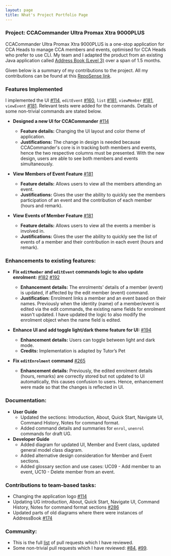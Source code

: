 ```yaml
---
layout: page
title: Nhat's Project Portfolio Page
---
```


### Project: CCACommander Ultra Promax Xtra 9000PLUS

CCACommander Ultra Promax Xtra 9000PLUS is a one-stop application for CCA Heads to manage CCA members and events, optimised for CCA Heads who prefer to use CLI.
My team and I adapted the product from an existing Java application called [Address Book (Level 3)](https://se-education.org/addressbook-level3/) over a span of 1.5 months.

Given below is a summary of my contributions to the project. All my contributions can be found at this [RepoSense link](https://nus-cs2103-ay2324s1.github.io/tp-dashboard/?search=ph-nathan&breakdown=true#/).

### Features Implemented
I implemented the UI [#114](https://github.com/AY2324S1-CS2103T-F11-1/tp/pull/114),
`editEvent` [#160](https://github.com/AY2324S1-CS2103T-F11-1/tp/pull/160),
`list` [#181](https://github.com/AY2324S1-CS2103T-F11-1/tp/pull/181),
`viewMember` [#181](https://github.com/AY2324S1-CS2103T-F11-1/tp/pull/181),
`viewEvent` [#181](https://github.com/AY2324S1-CS2103T-F11-1/tp/pull/181).
Relevant tests were added for the commands. Details of some non-trivial commands are stated below.
* **Designed a new UI for CCACommander** [#114](https://github.com/AY2324S1-CS2103T-F11-1/tp/pull/114)
  * **Feature details:** Changing the UI layout and color theme of application.
  * **Justifications:** The change in design is needed because CCACommander's core is in tracking both members and events,
    hence the two respective columns must be presented. With the new design, users are able to see both members and events simultaneously.

* **View Members of Event Feature** [#181](https://github.com/AY2324S1-CS2103T-F11-1/tp/pull/181)
  * **Feature details:** Allows users to view all the members attending an event.
  * **Justifications:** Gives the user the ability to quickly see the members participation of an event and the contribution of each member (hours and remark).

* **View Events of Member Feature** [#181](https://github.com/AY2324S1-CS2103T-F11-1/tp/pull/181)
  * **Feature details:** Allows users to view all the events a member is involved in.
  * **Justifications:** Gives the user the ability to quickly see the list of events of a member and their contribution in each event (hours and remark).

### Enhancements to existing features:
* **Fix `editMember` and `editEvent` commands logic to also update enrolment:** [#182](https://github.com/AY2324S1-CS2103T-F11-1/tp/pull/182) [#192](https://github.com/AY2324S1-CS2103T-F11-1/tp/pull/192)
  * **Enhancement details:** The enrolments' details of a member (event) is updated, if affected by the edit member (event) command.
  * **Justification:** Enrolment links a member and an event based on their names. Previously when the identity (name) of a member/event is edited via the edit commands, the existing name fields for enrolment wasn't updated.
  I have updated the logic to also modify the enrolment object when the name field is edited.

* **Enhance UI and add toggle light/dark theme feature for UI:** [#194](https://github.com/AY2324S1-CS2103T-F11-1/tp/pull/194)
  * **Enhancement details:** Users can toggle between light and dark mode.
  * **Credits:** Implementation is adapted by Tutor’s Pet

* **Fix `editEnrolment` command** [#265](https://github.com/AY2324S1-CS2103T-F11-1/tp/pull/265)
  * **Enhancement details:** Previously, the edited enrolment details (hours, remarks) are correctly stored but not updated to UI automatically,
    this causes confusion to users. Hence, enhancement were made so that the changes is reflected in UI.

### Documentation:
* **User Guide**
  * Updated the sections: Introduction, About, Quick Start, Navigate UI, Command History, Notes for command format.
  * Added command details and summaries for `enrol`, `unenrol` commands for draft UG.
* **Developer Guide**
  * Added diagram for updated UI, Member and Event class, updated general model class diagram.
  * Added alternative design consideration for Member and Event sections.
  * Added glossary section and use cases: UC09 - Add member to an event, UC10 - Delete member from an event.

### Contributions to team-based tasks:
* Changing the application logo [#114](https://github.com/AY2324S1-CS2103T-F11-1/tp/pull/114)
* Updating UG introduction, About, Quick Start, Navigate UI, Command History, Notes for command format sections [#286](https://github.com/AY2324S1-CS2103T-F11-1/tp/pull/286)
* Updated parts of old diagrams where there were instances of AddressBook [#174](https://github.com/AY2324S1-CS2103T-F11-1/tp/pull/174)

### Community:
* This is the full [list](https://github.com/AY2324S1-CS2103T-F11-1/tp/pulls?q=is%3Apr+reviewed-by%3Aph-nathan) of pull requests which I have reviewed.
* Some non-trivial pull requests which I have reviewed: [#84](https://github.com/AY2324S1-CS2103T-F11-1/tp/pull/84), [#99](https://github.com/AY2324S1-CS2103T-F11-1/tp/pull/99).
